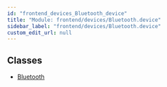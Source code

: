 ```yaml
---
id: "frontend_devices_Bluetooth_device"
title: "Module: frontend/devices/Bluetooth.device"
sidebar_label: "frontend/devices/Bluetooth.device"
custom_edit_url: null
---
```


## Classes

- [Bluetooth](../classes/frontend_devices_Bluetooth_device.Bluetooth)

